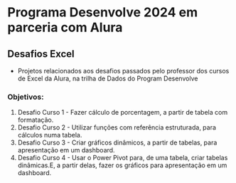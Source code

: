 # Programa Desenvolve 2024 em parceria com Alura

## Desafios Excel
- Projetos relacionados aos desafios passados pelo professor dos cursos de Excel da Alura, na trilha de Dados do Program Desenvolve

### Objetivos:
1. Desafio Curso 1 - Fazer cálculo de porcentagem, a partir de tabela com formatação.
2. Desafio Curso 2 - Utilizar funções com referência estruturada, para cálculos numa tabela.
3. Desafio Curso 3 - Criar gráficos dinâmicos, a partir de tabelas, para apresentação em um dashboard.
4. Desafio Curso 4 - Usar o Power Pivot para, de uma tabela, criar tabelas dinâmicas.E, a partir delas, fazer os gráficos para apresentação em um dashboard.


